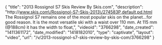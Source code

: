 {
    "title": "2013 Rossignol S7 Skis Review By Skis.com",
    "description": "http:\/\/www.skis.com\/Rossignol-S7-Skis-2013\/274583P,default,pd.html  The Rossignol S7 remains one of the most popular skis on the planet...for good reason. It is the most versatile ski with a waist over 110 mm. At 115 mm (@188cm) it has the width to float,",
    "videoid": "3766298",
    "date_created": "1411361172",
    "date_modified": "1418182010",
    "type": "captivate",
    "layout": "video",
    "url": "\/v\/2013-rossignol-s7-skis-review-by-skis-com\/3766298"
}